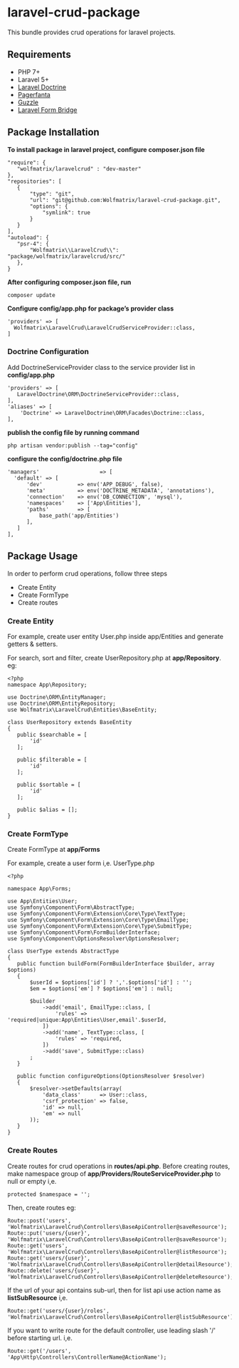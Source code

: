 # laravel-crud-package
This bundle provides crud operations for laravel projects.

## Requirements
* PHP 7+
* Laravel 5+
* [Laravel Doctrine](https://packagist.org/packages/laravel-doctrine/orm)
* [Pagerfanta](https://packagist.org/packages/pagerfanta/pagerfanta)
* [Guzzle](https://packagist.org/packages/guzzlehttp/guzzle)
* [Laravel Form Bridge](https://packagist.org/packages/barryvdh/laravel-form-bridge)

## Package Installation
**To install package in laravel project, configure composer.json file**

```
"require": {
   "wolfmatrix/laravelcrud" : "dev-master"
},
"repositories": [
   {
       "type": "git",
       "url": "git@github.com:Wolfmatrix/laravel-crud-package.git",
       "options": {
           "symlink": true
       }
   }
],
"autoload": {
   "psr-4": {
       "Wolfmatrix\\LaravelCrud\\": "package/wolfmatrix/laravelcrud/src/"
   },
}
```
**After configuring composer.json file, run**
``` 
composer update 
```
**Configure config/app.php for package’s provider class**
```
'providers' => [
  Wolfmatrix\LaravelCrud\LaravelCrudServiceProvider::class,
]
```
### Doctrine Configuration
Add DoctrineServiceProvider class to the service provider list in **config/app.php**
```
'providers' => [
   LaravelDoctrine\ORM\DoctrineServiceProvider::class,
],
'aliases' => [
    'Doctrine' => LaravelDoctrine\ORM\Facades\Doctrine::class,
],
```
**publish the config file by running command**
```
php artisan vendor:publish --tag="config"
```
**configure the config/doctrine.php file**
```
'managers'                   => [
  'default' => [
      'dev'           => env('APP_DEBUG', false),
      'meta'          => env('DOCTRINE_METADATA', 'annotations'),
      'connection'    => env('DB_CONNECTION', 'mysql'),
      'namespaces'    => ['App\Entities'],
      'paths'         => [
          base_path('app/Entities')
      ],
   ]
],
```
## Package Usage
In order to perform crud operations, follow three steps
* Create Entity
* Create FormType
* Create routes

### Create Entity
 For example, create user entity User.php inside app/Entities and generate getters & setters.
 
 For search, sort and filter, create UserRepository.php at **app/Repository**. eg:
 ```
 <?php
namespace App\Repository;

use Doctrine\ORM\EntityManager;
use Doctrine\ORM\EntityRepository;
use Wolfmatrix\LaravelCrud\Entities\BaseEntity;

class UserRepository extends BaseEntity
{
    public $searchable = [
        'id'
    ];

    public $filterable = [
        'id'
    ];

    public $sortable = [
        'id'
    ];

    public $alias = [];
}
```
 
 ### Create FormType
 Create FormType at **app/Forms**
 
 For example, create a user form i,e. UserType.php
 ```
 <?php

namespace App\Forms;

use App\Entities\User;
use Symfony\Component\Form\AbstractType;
use Symfony\Component\Form\Extension\Core\Type\TextType;
use Symfony\Component\Form\Extension\Core\Type\EmailType;
use Symfony\Component\Form\Extension\Core\Type\SubmitType;
use Symfony\Component\Form\FormBuilderInterface;
use Symfony\Component\OptionsResolver\OptionsResolver;

class UserType extends AbstractType
{
    public function buildForm(FormBuilderInterface $builder, array $options)
    {
        $userId = $options['id'] ? ','.$options['id'] : '';
        $em = $options['em'] ? $options['em'] : null;

        $builder
            ->add('email', EmailType::class, [
                'rules' => 'required|unique:App\Entities\User,email'.$userId,
            ])
            ->add('name', TextType::class, [
                'rules' => 'required,
            ])
            ->add('save', SubmitType::class)
        ;
    }

    public function configureOptions(OptionsResolver $resolver)
    {
        $resolver->setDefaults(array(
            'data_class'      => User::class,
            'csrf_protection' => false,
            'id' => null,
            'em' => null
        ));
    }
}
 ```
 
 ### Create Routes
 Create routes for crud operations in **routes/api.php**. Before creating routes, 
 make namespace group of **app/Providers/RouteServiceProvider.php** to null or empty i,e.
 ```
 protected $namespace = '';
 ```
 Then, create routes eg:
 ```
 Route::post('users', 'Wolfmatrix\LaravelCrud\Controllers\BaseApiController@saveResource');
 Route::put('users/{user}', 'Wolfmatrix\LaravelCrud\Controllers\BaseApiController@saveResource');
 Route::get('users', 'Wolfmatrix\LaravelCrud\Controllers\BaseApiController@listResource');
 Route::get('users/{user}', 'Wolfmatrix\LaravelCrud\Controllers\BaseApiController@detailResource');
 Route::delete('users/{user}', 'Wolfmatrix\LaravelCrud\Controllers\BaseApiController@deleteResource');
 ```
 If the url of your api contains sub-url, then for list api use action name as **listSubResource** i,e.
 ```
 Route::get('users/{user}/roles', 'Wolfmatrix\LaravelCrud\Controllers\BaseApiController@listSubResource');
 ```
 If you want to write route for the default controller, use leading slash '/' before starting url. i,e.
 ```
 Route::get('/users', 'App\Http\Controllers\ControllerName@ActionName');
 ```
